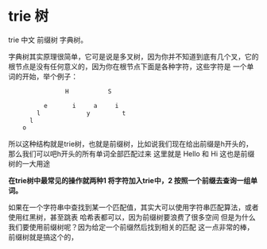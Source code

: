 # trie 树

trie 中文 前缀树 字典树。

字典树其实原理很简单，它可是说是多叉树，因为你并不知道到底有几个叉，它的根节点是没有任何意义的，因为你在根节点下面是各种字符，这些字符是
一个单词的开始，举个例子：

```go
                H           S

          e       i     a     i
        l             y         t
      l
    o      
```
所以这种结构就是trie树，也就是前缀树，比如说我们现在给出前缀是h开头的，那么我们可以吧h开头的所有单词全部匹配过来
这里就是 Hello 和 Hi 这也是前缀树的一大用途

**在trie树中最常见的操作就两种1 将字符加入trie中，2 按照一个前缀去查询一组单词。**

如果在一个字符串中查找到某一个匹配值，其实大可以使用字符串匹配算法，或者使用红黑树，甚至跳表 哈希表都可以，因为前缀树要浪费了很多空间
但是为什么我们要使用前缀树呢？因为给定一个前缀然后找到相关的匹配 这一点非常的棒，前缀树就是搞这个的，

